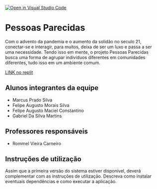 [![Open in Visual Studio Code](https://classroom.github.com/assets/open-in-vscode-f059dc9a6f8d3a56e377f745f24479a46679e63a5d9fe6f495e02850cd0d8118.svg)](https://classroom.github.com/online_ide?assignment_repo_id=458009&assignment_repo_type=GroupAssignmentRepo)
# Pessoas Parecidas

Com o advento da pandemia e o aumento da solidão no seculo 21, conectar-se e interagir, para muitos, deixa de ser um luxo e passa a ser uma necessidade. Tendo isso em mente, o projeto Pessoas Parecidas busca uma forma de agrupar indivíduos diferentes em comunidades diferentes, tudo isso em um ambiente comum. 

[LINK no replit](https://meetpeople.grupoestudos.repl.co/)

## Alunos integrantes da equipe

* Marcus Prado Silva
* Felipe Augusto Morais Silva
* Felipe Augusto Maciel Constantino
* Gabriel Da Silva Martins

## Professores responsáveis

* Rommel Vieira Carneiro

## Instruções de utilização

Assim que a primeira versão do sistema estiver disponível, deverá complementar com as instruções de utilização. Descreva como instalar eventuais dependências e como executar a aplicação.
